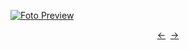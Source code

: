 [![Foto Preview](preview/n284.avif)](https://20essentials.github.io/project-000-284)

<div align="center" style="display: flex; justify-content: center;">
  <a  href="https://github.com/20essentials/project-000-283" target="_blank">&#8592;</a>
  &nbsp;&nbsp;
  <a  href="https://github.com/20essentials/project-000-285" target="_blank">&#8594;</a>
</div>
